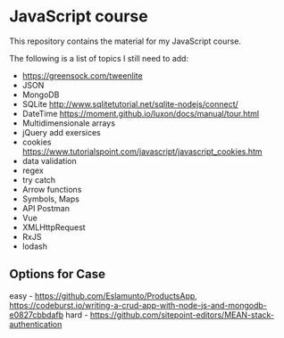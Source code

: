 # JavaScript course

This repository contains the material for my JavaScript course.

The following is a list of topics I still need to add:

- https://greensock.com/tweenlite
- JSON
- MongoDB
- SQLite http://www.sqlitetutorial.net/sqlite-nodejs/connect/
- DateTime https://moment.github.io/luxon/docs/manual/tour.html
- Multidimensionale arrays
- jQuery add exersices
- cookies https://www.tutorialspoint.com/javascript/javascript_cookies.htm
- data validation
- regex
- try catch
- Arrow functions
- Symbols, Maps
- API Postman
- Vue
- XMLHttpRequest
- RxJS
- lodash

## Options for Case

easy - https://github.com/Eslamunto/ProductsApp, https://codeburst.io/writing-a-crud-app-with-node-js-and-mongodb-e0827cbbdafb
hard - https://github.com/sitepoint-editors/MEAN-stack-authentication
